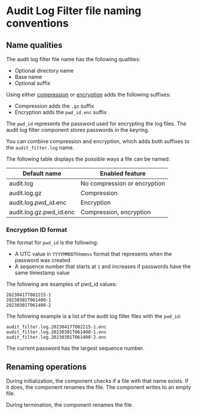 # Audit Log Filter file naming conventions

## Name qualities

The audit log filter file name has the following qualities:

* Optional directory name
* Base name
* Optional suffix

Using either [compression](audit-log-filter-compression-encryption.md) or [encryption](audit-log-filter-compression-encryption.md) adds the following suffixes:

* Compression adds the `.gz` suffix
* Encryption adds the `pwd_id.enc` suffix

The `pwd_id` represents the password used for encrypting the log files. The audit log filter component stores passwords in the keyring.

You can combine compression and encryption, which adds both suffixes to the `audit_filter.log` name.

The following table displays the possible ways a file can be named:

| Default name            | Enabled feature                |
| ----------------------- | ------------------------------ |
| audit.log               | No compression or encryption   |
| audit.log.gz            | Compression                    |
| audit.log.pwd_id.enc    | Encryption                     |
| audit.log.gz.pwd_id.enc | Compression, encryption        |

### Encryption ID format

The format for `pwd_id` is the following:

* A UTC value in `YYYYMMDDThhmmss` format that represents when the password was created
* A sequence number that starts at `1` and increases if passwords have the same timestamp value

The following are examples of pwd_id values:

```text
20230417T082215-1
20230301T061400-1
20230301T061400-2
```

The following example is a list of the audit log filter files with the `pwd_id`:

```text
audit_filter.log.20230417T082215-1.enc
audit_filter.log.20230301T061400-1.enc
audit_filter.log.20230301T061400-2.enc
```

The current password has the largest sequence number.

## Renaming operations

During initialization, the component checks if a file with that name exists. 
If it does, the component renames the file. The component writes to an empty file.

During termination, the component renames the file.


